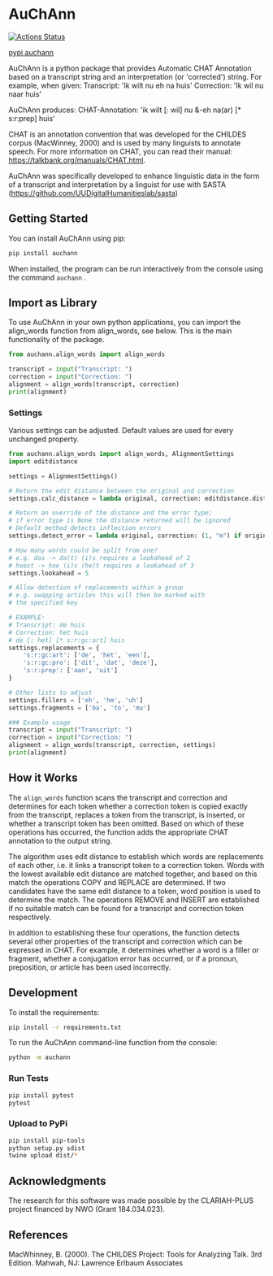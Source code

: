 # AuChAnn

[![Actions Status](https://github.com/UUDigitalHumanitieslab/auchann/workflows/Unit%20tests/badge.svg)](https://github.com/UUDigitalHumanitieslab/auchann/actions)

[pypi auchann](https://pypi.org/project/auchann)

AuChAnn is a python package that provides Automatic CHAT Annotation based on a transcript string and an interpretation (or 'corrected') string. For example, when given:
Transcript:      'Ik wilt nu eh na huis'
Correction:      'Ik wil nu naar huis'

AuChAnn produces:
CHAT-Annotation: 'ik wilt [: wil] nu &-eh na(ar) [* s:r:prep] huis'

CHAT is an annotation convention that was developed for the CHILDES corpus (MacWinney, 2000) and is used by many linguists to annotate speech. For more information on CHAT,  you can read their manual: https://talkbank.org/manuals/CHAT.html.

AuChAnn was specifically developed to enhance linguistic data in the form of a transcript and interpretation by a linguist for use with SASTA (https://github.com/UUDigitalHumanitieslab/sasta)

## Getting Started

You can install AuChAnn using pip:
```bash
pip install auchann
```

When installed, the program can be run interactively from the console using the command `auchann` .

## Import as Library

To use AuChAnn in your own python applications, you can import the align_words function from align_words, see below. This is the main functionality of the package.

```python
from auchann.align_words import align_words

transcript = input("Transcript: ")
correction = input("Correction: ")
alignment = align_words(transcript, correction)
print(alignment)
```

### Settings

Various settings can be adjusted. Default values are used for every unchanged property.

```python
from auchann.align_words import align_words, AlignmentSettings
import editdistance

settings = AlignmentSettings()

# Return the edit distance between the original and correction
settings.calc_distance = lambda original, correction: editdistance.distance(original, correction)

# Return an override of the distance and the error type;
# if error type is None the distance returned will be ignored
# Default method detects inflection errors
settings.detect_error = lambda original, correction: (1, "m") if original == "geloopt" and correction == "liep" else (0, None)

# How many words could be split from one?
# e.g. das -> da(t) (i)s requires a lookahead of 2
# hoest -> hoe (i)s (he)t requires a lookahead of 3
settings.lookahead = 5

# Allow detection of replacements within a group
# e.g. swapping articles this will then be marked with
# the specified key

# EXAMPLE:
# Transcript: de huis
# Correction: het huis
# de [: het] [* s:r:gc:art] huis
settings.replacements = {
    's:r:gc:art': ['de', 'het', 'een'],
    's:r:gc:pro': ['dit', 'dat', 'deze'],
    's:r:prep': ['aan', 'uit']
}

# Other lists to adjust
settings.fillers = ['eh', 'hm', 'uh']
settings.fragments = ['ba', 'to', 'mu']

### Example usage
transcript = input("Transcript: ")
correction = input("Correction: ")
alignment = align_words(transcript, correction, settings)
print(alignment)
```

## How it Works

The `align_words` function scans the transcript and correction and determines for each token whether a correction token is copied exactly from the transcript, replaces a token from the transcript, is inserted, or whether a transcript token has been omitted. Based on which of these operations has occurred, the function adds the appropriate CHAT annotation to the output string.

The algorithm uses edit distance to establish which words are replacements of each other, i.e. it links a transcript token to a correction token. Words with the lowest available edit distance are matched together, and based on this match the operations COPY and REPLACE are determined. If two candidates have the same edit distance to a token, word position is used to determine the match. The operations REMOVE and INSERT are established if no suitable match can be found for a transcript and correction token respectively.

In addition to establishing these four operations, the function detects several other properties of the transcript and correction which can be expressed in CHAT. For example, it determines whether a word is a filler or fragment, whether a conjugation error has occurred, or if a pronoun, preposition, or article has been used incorrectly.

## Development

To install the requirements:

```bash
pip install -r requirements.txt
```

To run the AuChAnn command-line function from the console:

```bash
python -m auchann
```

### Run Tests

```bash
pip install pytest
pytest
```

### Upload to PyPi

```bash
pip install pip-tools
python setup.py sdist
twine upload dist/*
```

## Acknowledgments

The research for this software was made possible by the CLARIAH-PLUS project financed by NWO (Grant 184.034.023).

## References

MacWhinney, B. (2000).  The CHILDES Project: Tools for Analyzing Talk. 3rd Edition.  Mahwah, NJ: Lawrence Erlbaum Associates
